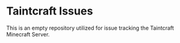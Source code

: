 # Taintcraft Issues

This is an empty repository utilized for issue tracking the
Taintcraft Minecraft Server.
